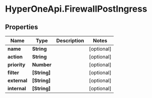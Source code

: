 # HyperOneApi.FirewallPostIngress

## Properties
Name | Type | Description | Notes
------------ | ------------- | ------------- | -------------
**name** | **String** |  | [optional] 
**action** | **String** |  | [optional] 
**priority** | **Number** |  | [optional] 
**filter** | **[String]** |  | [optional] 
**external** | **[String]** |  | [optional] 
**internal** | **[String]** |  | [optional] 


